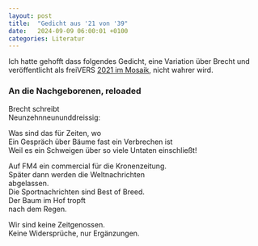 ```yaml
---
layout: post
title:  "Gedicht aus '21 von '39"
date:   2024-09-09 06:00:01 +0100
categories: Literatur
---
```

Ich hatte gehofft dass folgendes Gedicht, eine Variation über Brecht und veröffentlicht als freiVERS [2021 im Mosaik](https://www.mosaikzeitschrift.at/literatur/freivers-markus-kloimwieder/), nicht wahrer wird.

### An die Nachgeborenen, reloaded

Brecht schreibt  
Neunzehnneununddreissig:  

Was sind das für Zeiten, wo  
Ein Gespräch über Bäume fast ein Verbrechen ist  
Weil es ein Schweigen über so viele Untaten einschließt!  

Auf FM4 ein commercial für die Kronenzeitung.  
Später dann werden die Weltnachrichten  
abgelassen.  
Die Sportnachrichten sind Best of Breed.  
Der Baum im Hof tropft  
nach dem Regen.  

Wir sind keine Zeitgenossen.  
Keine Widersprüche, nur Ergänzungen.
